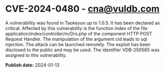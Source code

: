 # CVE-2024-0480 - cna@vuldb.com

A vulnerability was found in Taokeyun up to 1.0.5. It has been declared as critical. Affected by this vulnerability is the function index of the file application/index/controller/m/Drs.php of the component HTTP POST Request Handler. The manipulation of the argument cid leads to sql injection. The attack can be launched remotely. The exploit has been disclosed to the public and may be used. The identifier VDB-250585 was assigned to this vulnerability.

**Publish date:** 2024-01-13
